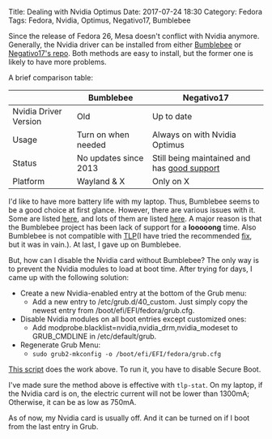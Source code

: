 Title: Dealing with Nvidia Optimus
Date: 2017-07-24 18:30
Category: Fedora
Tags: Fedora, Nvidia, Optimus, Negativo17, Bumblebee

Since the release of Fedora 26, Mesa doesn't conflict with Nvidia anymore. Generally, the Nvidia driver can be installed from either [Bumblebee](https://fedoraproject.org/wiki/Bumblebee) or [Negativo17's repo](https://negativo17.org/nvidia-driver/). Both methods are easy to install, but the former one is likely to have more problems.

A brief comparison table:

|                        | Bumblebee | Negativo17 |
 ----------------------- | --------- | -----------
| Nvidia Driver Version  | Old       | Up to date |
| Usage                  | Turn on when needed | Always on with Nvidia Optimus |
| Status                 | No updates since 2013 | Still being maintained and has [good support](https://negativo17.org/nvidia-driver/#reply-title) |
| Platform               | Wayland & X | Only on X |


I'd like to have more battery life with my laptop. Thus, Bumblebee seems to be a good choice at first glance. However, there are various issues with it. Some are listed [here](https://fedoraproject.org/wiki/Bumblebee#Troubleshooting), and lots of them are listed [here](https://github.com/Bumblebee-Project/Bumblebee/issues). A major reason is that the Bumblebee project has been lack of support for a **looooong** time. Also Bumblebee is not compatible with [TLP](http://linrunner.de/en/tlp/tlp.html)(I have tried the recommended [fix](http://linrunner.de/en/tlp/docs/tlp-faq.html#nvidia), but it was in vain.). At last, I gave up on Bumblebee.

But, how can I disable the Nvidia card without Bumblebee? The only way is to prevent the Nvidia modules to load at boot time. After trying for days, I came up with the following solution:

-   Create a new Nvidia-enabled entry at the bottom of the Grub menu:
    -   Add a new entry to /etc/grub.d/40_custom. Just simply copy the newest entry from /boot/efi/EFI/fedora/grub.cfg.
-   Disable Nvidia modules on all boot entries except customized ones:
    -   Add modprobe.blacklist=nvidia,nvidia_drm,nvidia_modeset to GRUB_CMDLINE in /etc/default/grub.
-   Regenerate Grub Menu:
    -   `sudo grub2-mkconfig -o /boot/efi/EFI/fedora/grub.cfg`

[This script](https://gist.github.com/Superdanby/12ce20158300c378d4e0f196b279d388#file-blacklistnvidia-sh) does the work above. To run it, you have to disable Secure Boot.

I've made sure the method above is effective with `tlp-stat`. On my laptop, if the Nvidia card is on, the electric current will not be lower than 1300mA; Otherwise, it can be as low as 750mA.

As of now, my Nvidia card is usually off. And it can be turned on if I boot from the last entry in Grub.
